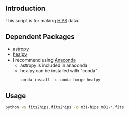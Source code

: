## Introduction
This script is for making [HiPS](https://aladin.u-strasbg.fr/hips/hipsdoc.pdf) data.

## Dependent Packages
* [astropy](http://www.astropy.org)
* [healpy](https://healpy.readthedocs.io/en/latest/)
* I recommend using [Anaconda](https://anaconda.org)
  * astropy is included in anaconda
  * healpy can be installed with "conda"
    ```sh
    conda install -c conda-forge healpy 
    ```


## Usage
```sh
python -m fits2hips.fits2hips -o m31-hips m31-*.fits
```